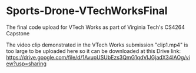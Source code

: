 # Sports-Drone-VTechWorksFinal
The final code upload for VTech Works as part of Virginia Tech's CS4264 Capstone

The video clip demonstrated in the VTech Works submission "clip1.mp4" is too large to be uploaded here so it can be downloaded at this Drive link: https://drive.google.com/file/d/1AvupUSUbEzs3QmG1qdVIJGjadX34lAOg/view?usp=sharing

